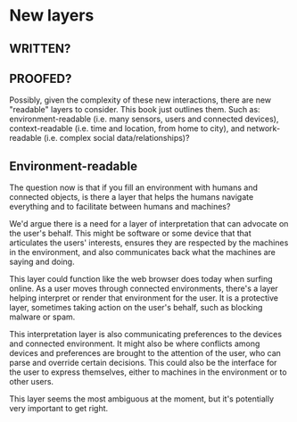 # New layers

## WRITTEN?
## PROOFED?

Possibly, given the complexity of these new interactions, there are new "readable" layers to consider. This book just outlines them. Such as: environment-readable (i.e. many sensors, users and connected devices), context-readable (i.e. time and location, from home to city), and network-readable (i.e. complex social data/relationships)?

## Environment-readable

The question now is that if you fill an environment with humans and connected objects, is there a layer that helps the humans navigate everything and to facilitate between humans and machines?

We'd argue there is a need for a layer of interpretation that can advocate on the user's behalf. This might be software or some device that that articulates the users' interests, ensures they are respected by the machines in the environment, and also communicates back what the machines are saying and doing. 

This layer could function like the web browser does today when surfing online. As a user moves through connected environments, there's a layer helping interpret or render that environment for the user. It is a protective layer, sometimes taking action on the user's behalf, such as blocking malware or spam. 

This interpretation layer is also communicating preferences to the devices and connected environment. It might also be where conflicts among devices and preferences are brought to the attention of the user, who can parse and override certain decisions. This could also be the interface for the user to express themselves, either to machines in the environment or to other users.

This layer seems the most ambiguous at the moment, but it's potentially very important to get right. 